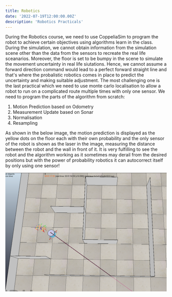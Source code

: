 ```yaml
---
title: Robotics
date: '2022-07-19T12:00:00.00Z'
description: 'Robotics Practicals'
---
```


During the Robotics course, we need to use CoppeliaSim to program the robot to achieve certain objectives using algorithms learn in the class.
During the simulation, we cannot obtain information from the simulation scene other than the data from the sensors to recreate the real life sceanarios. 
Moreover, the floor is set to be bumpy in the scene to simulate the movement uncertainty in real life siutations. 
Hence, we cannot assume a forward direction command would lead to a perfect forward straight line and that's where the probalistic robotics comes in place to predict the uncertainty and making suitable adjustment.
The most challenging one is the last practical which we need to use monte carlo localisation to allow a robot to run on a complicated route multiple times with only one sensor.
We need to program the parts of the algorithm from scratch:
1. Motion Prediction based on Odometry
2. Measurement Update based on Sonar 
3. Normalisation
4. Resampling

As shown in the below image, the motion prediction is displayed as the yellow dots on the floor each with their own probability and the only sensor of the robot is shown 
as the laser in the image, measuring the distance between the robot and the wall in front of it. It is very fulfilling to see the robot and the algorithm working as it sometimes may derail from the desired positions but with the power of probability robotics it can autocorrect itself by only using one sensor!

![Robotics](./Robotics.png)



